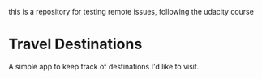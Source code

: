 this is a repository for testing remote issues, following the udacity course

# Travel Destinations

A simple app to keep track of destinations I'd like to visit.
